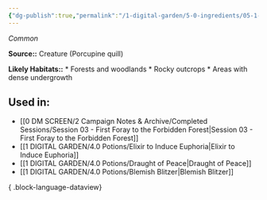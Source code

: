 ```yaml
---
{"dg-publish":true,"permalink":"/1-digital-garden/5-0-ingredients/05-1-creatures/porcupine-quill/","tags":["ingredient","common"]}
---
```


*Common*

**Source::** Creature (Porcupine quill)

**Likely Habitats::** * Forests and woodlands * Rocky outcrops * Areas with dense undergrowth

## Used in:

- [[0 DM SCREEN/2 Campaign Notes & Archive/Completed Sessions/Session 03 - First Foray to the Forbidden Forest\|Session 03 - First Foray to the Forbidden Forest]]
- [[1 DIGITAL GARDEN/4.0 Potions/Elixir to Induce Euphoria\|Elixir to Induce Euphoria]]
- [[1 DIGITAL GARDEN/4.0 Potions/Draught of Peace\|Draught of Peace]]
- [[1 DIGITAL GARDEN/4.0 Potions/Blemish Blitzer\|Blemish Blitzer]]

{ .block-language-dataview}

